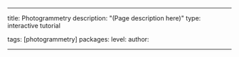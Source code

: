 ---

title: Photogrammetry
description: "(Page description here)"
type: interactive tutorial

tags: [photogrammetry]
packages: 
level: 
author: 

---